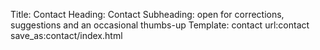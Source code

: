 Title: Contact
Heading: Contact
Subheading: open for corrections, suggestions and an occasional thumbs-up
Template: contact
url:contact
save_as:contact/index.html

